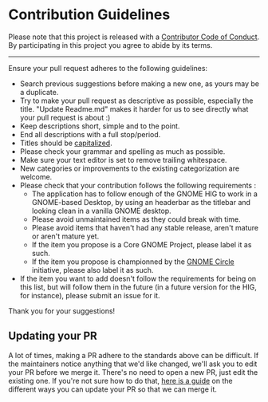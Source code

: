 # Contribution Guidelines

Please note that this project is released with a
[Contributor Code of Conduct](code-of-conduct.md). By participating in this
project you agree to abide by its terms.

---

Ensure your pull request adheres to the following guidelines:

- Search previous suggestions before making a new one, as yours may be a duplicate.
- Try to make your pull request as descriptive as possible, especially the title. "Update Readme.md" makes it harder for us to see directly what your pull request is about :)
- Keep descriptions short, simple and to the point.
- End all descriptions with a full stop/period.
- Titles should be [capitalized](http://grammar.yourdictionary.com/capitalization/rules-for-capitalization-in-titles.html).
- Please check your grammar and spelling as much as possible.
- Make sure your text editor is set to remove trailing whitespace.
- New categories or improvements to the existing categorization are welcome.
- Please check that your contribution follows the following requirements :
  - The application has to follow enough of the GNOME HIG to work in a GNOME-based Desktop, by using an headerbar as the titlebar and looking clean in a vanilla GNOME desktop.
  - Please avoid unmaintained items as they could break with time.
  - Please avoid items that haven't had any stable release, aren't mature or aren't mature yet.
  - If the item you propose is a Core GNOME Project, please label it as such.
  - If the item you propose is championned by the [GNOME Circle](https://www.gnome.org/Circle/) initiative, please also label it as such.
- If the item you want to add doesn't follow the requirements for being on this list, but will follow them in the future (in a future version for the HIG, for instance), please submit an issue for it.

Thank you for your suggestions!


## Updating your PR

A lot of times, making a PR adhere to the standards above can be difficult.
If the maintainers notice anything that we'd like changed, we'll ask you to
edit your PR before we merge it. There's no need to open a new PR, just edit
the existing one. If you're not sure how to do that,
[here is a guide](https://github.com/RichardLitt/docs/blob/master/amending-a-commit-guide.md)
on the different ways you can update your PR so that we can merge it.
